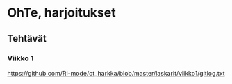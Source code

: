 # OhTe, harjoitukset
## Tehtävät
### Viikko 1
https://github.com/Ri-mode/ot_harkka/blob/master/laskarit/viikko1/gitlog.txt
